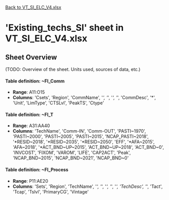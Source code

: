 [Back to VT_SI_ELC_V4.xlsx](README.md)

# 'Existing_techs_SI' sheet in VT_SI_ELC_V4.xlsx

## Sheet Overview

(TODO: Overview of the sheet. Units used, sources of data, etc.)

#### Table definition: ~FI_Comm
- **Range**: A11:O15
- **Columns**: 'Csets', 'Region', 'CommName', '*', '*', '*', '*', 'CommDesc', '*', 'Unit', 'LimType', 'CTSLvl', 'PeakTS', 'Ctype'

#### Table definition: ~FI_T
- **Range**: A31:AA40
- **Columns**: 'TechName', 'Comm-IN', 'Comm-OUT', 'PASTI\~1970', 'PASTI\~2000', 'PASTI\~2005', 'PASTI\~2015', 'NCAP_PASTI\~2018', '*RESID\~2018', '*RESID\~2035', '*RESID\~2050', 'EFF', '*AFA\~2015', 'AFA\~2018', '*ACT_BND\~UP\~2015', 'ACT_BND\~UP\~2018', 'ACT_BND\~0', 'INVCOST', 'FIXOM', 'VAROM', 'LIFE', 'CAP2ACT', 'Peak', 'NCAP_BND\~2015', 'NCAP_BND\~2021', 'NCAP_BND\~0'

#### Table definition: ~FI_Process
- **Range**: P11:AE20
- **Columns**: 'Sets', 'Region', 'TechName', '*', '*', '*', '*', '*', 'TechDesc', '*', 'Tact', 'Tcap', 'Tslvl', 'PrimaryCG', 'Vintage'

